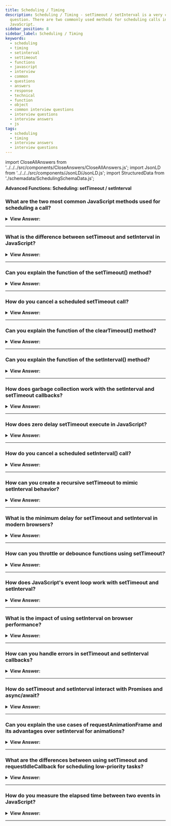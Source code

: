 ```yaml
---
title: Scheduling / Timing
description: Scheduling / Timing - setTimeout / setInterval is a very common interview
  question. There are two commonly used methods for scheduling calls in
  JavaScript.
sidebar_position: 8
sidebar_label: Scheduling / Timing
keywords:
  - scheduling
  - timing
  - setinterval
  - settimeout
  - functions
  - javascript
  - interview
  - common
  - questions
  - answers
  - response
  - technical
  - function
  - object
  - common interview questions
  - interview questions
  - interview answers
  - js
tags:
  - scheduling
  - timing
  - interview answers
  - interview questions
---
```


import CloseAllAnswers from '../../../src/components/CloseAnswers/CloseAllAnswers.js';
import JsonLD from '../../../src/components/JsonLD/JsonLD.js';
import StructuredData from './schemadata/SchedulingSchemaData.js';

<JsonLD data={StructuredData} />

<head>
  <title>Scheduling / Timing | JavaScript Frontend Phone Interview</title>
</head>

**Advanced Functions: Scheduling: setTimeout / setInterval**

<CloseAllAnswers />

### What are the two most common JavaScript methods used for scheduling a call?

<details>
  <summary><strong>View Answer:</strong></summary>
  <div>
  <div><strong>Interview Response:</strong> The two most common JavaScript methods for scheduling a call are setTimeout() for single delayed execution and setInterval() for repeated execution at specified intervals.</div><br/>
  <div><strong>Technical Response:</strong> There are two commonly used methods for scheduling calls in JavaScript, including the setTimeout and setInterval methods. setTimeout allows us to run a function once after the interval of time. setInterval allows us to run a function repeatedly, starting after the interval of time, then repeating continuously at that interval. Both methods are helpful when you need to schedule specific events or actions in JavaScript. These methods don’t get included in the JavaScript specification. However, most settings have an internal scheduler, and these methods are available. All browsers, as well as Node.js, support them. Both methods are part of the WindowOrGlobalScope interface as a specification.
  </div><br />
  <div><strong className="codeExample">Code Example:</strong><br /><br />

  <div></div>

```js
setTimeout(function() {
  // Code to be executed after the delay
}, 3000); // Delay of 3000 milliseconds (3 seconds)

setInterval(function() {
  // Code to be executed repeatedly at the specified interval
}, 5000); // Interval of 5000 milliseconds (5 seconds)
```

  </div>
  </div>
</details>

---

### What is the difference between setTimeout and setInterval in JavaScript?

<details>
  <summary><strong>View Answer:</strong></summary>
  <div>
  <div><strong>Interview Response:</strong> The setTimeout method schedules a single function execution after a specified delay, while setInterval method schedules a function to execute repeatedly at specified intervals, enabling continuous updates or recurring tasks.
  </div>
  </div>
</details>

---

### Can you explain the function of the setTimeout() method?

<details>
  <summary><strong>View Answer:</strong></summary>
  <div>
  <div><strong>Interview Response:</strong> The setTimeout method schedules a single function execution after a specified delay, while setInterval method schedules a function to execute repeatedly at specified intervals, enabling continuous updates or recurring tasks.</div><br />
  <div><strong>Technical Response:</strong> The setTimeout() function of the WindowOrWorkerGlobalScope mixin (the Window. setTimeout()) creates a timer that, when it expires, executes a function or provides a piece of code. The func/code, delay (optional), and several optional arguments are all parameters. The func / code must be present, but the delay and optional arguments are not. If the delay option is not specified, a value of 0 is used, which means that the event is executed immediately, or more precisely, the following event cycle. You should note that the actual delay may be greater than anticipated in any instance. The timerID returned by setTimeout() is a positive integer value that identifies the timer generated by the call; this value may be provided to clearTimeout() to cancel the timeout.
  </div><br />
  <div><strong className="codeExample">Code Example:</strong><br /><br />

<strong>Syntax: </strong> let timerId = setTimeout(func|code, [delay], [arg1], [arg2], ...);<br /><br />

  <div></div>

```js
function sayHi() {
  console.log('Hello');
}

setTimeout(sayHi, 1000);

// setTimeout without arguments:

function sayHi(phrase, who) {
  console.log(phrase + ', ' + who);
}

setTimeout(sayHi, 1000, 'Hello', 'John'); // Hello, John

// Arrow function implementation
setTimeout(() => console.log('Hello'), 1000);
```

  </div>

:::note
We can use the clearTimeout method to clear setTimeout in our code.
:::

  </div>
</details>

---

### How do you cancel a scheduled setTimeout call?

<details>
  <summary><strong>View Answer:</strong></summary>
  <div>
  <div><strong>Interview Response:</strong> To cancel a scheduled setTimeout call, you can use the clearTimeout() method, passing the timeout identifier returned by the corresponding setTimeout() invocation as its argument.
  </div><br />
  <div><strong className="codeExample">Code Example:</strong><br /><br />

  <div></div>

```js
// Schedule a function to be executed after 5 seconds
var timeoutId = setTimeout(function() {
  console.log("Scheduled function executed.");
}, 5000);

// Cancel the scheduled setTimeout call
clearTimeout(timeoutId);
```

  </div>
  </div>
</details>

---

### Can you explain the function of the clearTimeout() method?

<details>
  <summary><strong>View Answer:</strong></summary>
  <div>
  <div><strong>Interview Response:</strong> The clearTimeout() method cancels a previously scheduled setTimeout() call, preventing the associated function or code snippet from executing after the specified delay.
  </div><br />
  <div><strong className="codeExample">Code Example:</strong><br /><br />

  <div></div>

```js
let timerID = setTimeout(() => console.log('never happens'), 1000);
console.log(timerID); // timer identifier

clearTimeout(timerID);
console.log(timerID); // same identifier (does not become null after canceling)
```

:::note
It's worth noting that the pool of IDs used by setTimeout() and setInterval() are shared, which means you can technically use clearTimeout() and clearInterval() interchangeably. However, for clarity, you should avoid doing so.
:::

  </div>
  </div>
</details>

---

### Can you explain the function of the setInterval() method?

<details>
  <summary><strong>View Answer:</strong></summary>
  <div>
  <div><strong>Interview Response:</strong> The setInterval() method schedules a function or code snippet to execute repeatedly at specified intervals, measured in milliseconds, allowing for recurring tasks or continuous updates.</div><br />
  <div><strong>Technical Response:</strong> The setInterval method has the same syntax as setTimeout. Parameters include the func/code, delay (optional), and some optional arguments. The func / code is required, but delay and optional arguments are not. The time, in milliseconds (thousandths of a second), the timer should delay in between executions of the specified function or code. See Delay restrictions below for details on the acceptable range of delay values. All arguments have the same meaning. But unlike setTimeout it runs the function not only once but regularly after the given interval of time. To stop further calls, we should call clearInterval(timerId).
  </div><br />
  <div><strong className="codeExample">Code Example:</strong><br /><br />

<strong>Syntax: </strong> let timerId = setInterval(func|code, [delay], [arg1], [arg2], ...);<br /><br />

  <div></div>

```js
// repeat with the interval of 2 seconds
let timerId = setInterval(() => console.log('tick'), 2000);

// after 5 seconds stop
setTimeout(() => {
  clearInterval(timerId);
  console.log('stop');
}, 5000);
```

  </div>
  </div>
</details>

---

### How does garbage collection work with the setInterval and setTimeout callbacks?

<details>
  <summary><strong>View Answer:</strong></summary>
  <div>
  <div><strong>Interview Response:</strong> Garbage collection in JavaScript retains setInterval and setTimeout callbacks until they execute or are cleared, preventing memory leaks and ensuring proper execution of scheduled tasks.</div><br />
  <div><strong>Technical Response:</strong> When a function gets passed in setInterval/setTimeout, an internal reference is created to it and saved in the scheduler. It prevents the function from being garbage collected, even if there are no other references to it. For setInterval the function stays in memory until clearInterval gets called. There is a side-effect. A function references the outer lexical environment, so, while it lives, outer variables live too. They may take much more memory than the function itself. So, when we do not need the scheduled function anymore, it is better to cancel it, even if it is small.
  </div><br />
  <div><strong className="codeExample">Code Example:</strong><br /><br />

  <div></div>

```js
// the function stays in memory until the scheduler calls it

// Example using setInterval
function doRepeatedTask() {
  console.log("Executing repeated task...");
}

// Schedule a repeated task every 1 second
var intervalId = setInterval(doRepeatedTask, 1000);

// Clear the interval after 5 seconds
setTimeout(function() {
  clearInterval(intervalId);
  console.log("Interval cleared after 5 seconds.");
}, 5000);

```

:::note
There is a side-effect. A function references the outer lexical environment, so, while it lives, outer variables live too, and they may take much more memory than the function itself. So, when we do not need the scheduled function anymore, it is better to cancel it, even if it's minimal.
:::

  </div>
  </div>
</details>

---

### How does zero delay setTimeout execute in JavaScript?

<details>
  <summary><strong>View Answer:</strong></summary>
  <div>
  <div><strong>Interview Response:</strong> A zero delay setTimeout defers the execution of the callback function until the current call stack is clear, effectively making it asynchronous and allowing other tasks to run first.
</div><br />
  <div><strong className="codeExample">Code Example:</strong><br /><br />

  <div></div>

```js
setTimeout(() => console.log('JavaScript!')); // returns second

console.log('Hello'); // returns first
```

:::note
There are also advanced browser-related use cases of the zero-delay timeout, such as splitting CPU-hungry tasks.
:::

  </div>
  </div>
</details>

---

### How do you cancel a scheduled setInterval() call?

<details>
  <summary><strong>View Answer:</strong></summary>
  <div>
  <div><strong>Interview Response:</strong> To cancel a scheduled setInterval call, we invoke the clearInterval() method with the interval identifier as its argument, which is the value returned by the corresponding setInterval() call that initiated the repetition.
  </div><br />
  <div><strong className="codeExample">Code Example:</strong><br /><br />

  <div></div>

```js
// Schedule a repeated task every 1 second
var intervalId = setInterval(function() {
  console.log("Executing repeated task...");
}, 1000);

// Cancel the scheduled interval after 5 seconds
setTimeout(function() {
  clearInterval(intervalId);
  console.log("Interval canceled after 5 seconds.");
}, 5000);
```

  </div>
  </div>
</details>

---

### How can you create a recursive setTimeout to mimic setInterval behavior?

<details>
  <summary><strong>View Answer:</strong></summary>
  <div>
  <div><strong>Interview Response:</strong> We can create a recursive setTimeout by scheduling a new setTimeout call within the callback function itself, ensuring it executes repeatedly with the desired delay, thereby mimicking setInterval behavior.
  </div><br />
  <div><strong className="codeExample">Code Example:</strong><br /><br />

  <div></div>

```js
function recursiveSetTimeout(callback, delay) {
  setTimeout(function() {
    callback();
    recursiveSetTimeout(callback, delay);
  }, delay);
}

// Example usage
recursiveSetTimeout(function() {
  console.log('Recursive setTimeout example');
}, 1000);

```

<p>In the above example, the recursiveSetTimeout function schedules the execution of the provided callback function repeatedly with the specified delay, effectively mimicking the behavior of setInterval. Each iteration schedules the next execution by calling recursiveSetTimeout recursively inside the callback function.</p>

  </div>
  </div>
</details>

---

### What is the minimum delay for setTimeout and setInterval in modern browsers?

<details>
  <summary><strong>View Answer:</strong></summary>
  <div>
  <div><strong>Interview Response:</strong> The minimum delay for setTimeout and setInterval in modern browsers is four milliseconds, after the 5th call, due to browser-imposed limitations on timers.
  </div><br />
  <div><strong className="codeExample">Code Example:</strong><br /><br />

  <div></div>

```js
// Minimum delay for setTimeout
setTimeout(function() {
  console.log("Minimum delay reached for setTimeout");
}, 4);

// Minimum delay for setInterval
var counter = 0;
var intervalId = setInterval(function() {
  console.log("Minimum delay reached for setInterval");
  counter++;
  if (counter === 5) {
    clearInterval(intervalId);
    console.log("Interval cleared after 5 iterations.");
  }
}, 4);
```

  </div>
  </div>
</details>

---

### How can you throttle or debounce functions using setTimeout?

<details>
  <summary><strong>View Answer:</strong></summary>
  <div>
  <div><strong>Interview Response:</strong> To throttle or debounce functions using setTimeout, wrap the original function in a higher-order function that uses setTimeout to delay the function call, ensuring a minimum delay between successive calls, reducing the frequency of execution.
  </div><br />
  <div><strong className="codeExample">Simple Code Example:</strong><br /><br />

  <div></div>

**1. Debounce Example**

```js
function debounce(func, timeout = 300){
  let timer;
  return (...args) => {
    clearTimeout(timer);
    timer = setTimeout(() => { func.apply(this, args); }, timeout);
  };
}
function saveInput(){
  console.log('Saving data');
}
const processChange = debounce(() => saveInput());
```

**2. Throttle Example**

```js
function throttle(callback, delay = 1000) {
  let shouldWait = false;

  return (...args) => {
    if (shouldWait) return;

    callback(...args);
    shouldWait = true;
    setTimeout(() => {
      shouldWait = false;
    }, delay);
  };
}
```

  </div>
  </div>
</details>

---

### How does JavaScript's event loop work with setTimeout and setInterval?

<details>
  <summary><strong>View Answer:</strong></summary>
  <div>
  <div><strong>Interview Response:</strong> The setTimeout and setInterval methods are added to the message queue by the event loop after the specified delay, allowing the JavaScript engine to execute other tasks while waiting for the timer to expire.
  </div>
  </div>
</details>

---

### What is the impact of using setInterval on browser performance?

<details>
  <summary><strong>View Answer:</strong></summary>
  <div>
  <div><strong>Interview Response:</strong> Using setInterval can cause performance issues, especially if the interval duration is too short, leading to higher CPU and memory usage and reduced user experience, especially on low-end devices.
  </div>
  </div>
</details>

---

### How can you handle errors in setTimeout and setInterval callbacks?

<details>
  <summary><strong>View Answer:</strong></summary>
  <div>
  <div><strong>Interview Response:</strong> We can wrap the callback function in a try-catch block to handle errors in setTimeout and setInterval callbacks. Alternatively, utilize error handling mechanisms like window.onerror or try-catch in the outer scope of the callback.
  </div><br />
  <div><strong className="codeExample">Code Example:</strong><br /><br />

  <div></div>

```js
setTimeout(() => {
  try {
    let code = null;
    console.log(code.hello); // this will fail
  } catch (error) {
    // Handle the error
      console.log(error.name); // TypeError
      console.log(error.stack); // TypeError: Cannot read properties of null (reading 'hello') at <anonymous>:4:24
  }
}, 4);
```

  </div>
  </div>
</details>

---

### How do setTimeout and setInterval interact with Promises and async/await?

<details>
  <summary><strong>View Answer:</strong></summary>
  <div>
  <div><strong>Interview Response:</strong> When used in conjunction with Promises and async/await, the setTimeout and setInterval methods return a Promise or an Async Function, respectively, allowing for more precise control over the timing of code execution.
  </div><br />
  <div><strong className="codeExample">Code Example:</strong><br /><br />

  <div></div>

```js
function delay(ms) {
  return new Promise(resolve => setTimeout(resolve, ms));
}

async function myFunction() {
  console.log('Before delay');
  await delay(2000); // Wait for 2 seconds
  console.log('After delay');
}

myFunction();
```

  </div>
  </div>
</details>

---

### Can you explain the use cases of requestAnimationFrame and its advantages over setInterval for animations?

<details>
  <summary><strong>View Answer:</strong></summary>
  <div>
  <div><strong>Interview Response:</strong> The requestAnimationFrame method is designed for animation use cases, ensuring smooth, optimized performance at a consistent frame rate. It reduces CPU and GPU usage, improves battery life, and avoids flickering and jank associated with setInterval.
  </div><br />
  <div><strong className="codeExample">Code Example:</strong><br /><br />

  <div></div>

```js
const element = document.getElementById('animationElement');
let start;

function step(timestamp) {
  if (start === undefined) start = timestamp;
  const elapsed = timestamp - start;

  // `Math.min()` is used here to make sure that the element stops at exactly 200px.
  element.style.transform =
    'translateX(' + Math.min(0.1 * elapsed, 200) + 'px)';

  if (elapsed < 2000) {
    // Stop the animation after 2 seconds
    window.requestAnimationFrame(step);
  }
}

window.requestAnimationFrame(step);
```

  </div>
  </div>
</details>

---

### What are the differences between using setTimeout and requestIdleCallback for scheduling low-priority tasks?

<details>
  <summary><strong>View Answer:</strong></summary>
  <div>
  <div><strong>Interview Response:</strong> setTimeout schedules tasks to run after a specified delay, while requestIdleCallback schedules tasks to run during idle periods when the browser has free CPU time, optimizing for performance and user experience.
  </div><br />
  <div><strong className="codeExample">Code Example:</strong><br /><br />

  <div></div>

```js
function myCallback() {
  // do something when the browser is idle
}

requestIdleCallback(myCallback);
```

  </div>
  </div>
</details>

---

### How do you measure the elapsed time between two events in JavaScript?

<details>
  <summary><strong>View Answer:</strong></summary>
  <div>
  <div><strong>Interview Response:</strong> To measure elapsed time between two events in JavaScript, store the current timestamp using the 'Date.now()' or 'performance.now()' methods and subtract it from the timestamp at the end of the event.
  </div><br />
  <div><strong className="codeExample">Code Example:</strong><br /><br />

  <div></div>

```js
// Capture the start time
const startTime = performance.now();

for(let i = 0; i < 10000; i++) {
    console.log(i);
}

// Capture the end time
const endTime = performance.now();

// Calculate the elapsed time
const elapsed = endTime - startTime;

console.log('Elapsed time:', elapsed, 'milliseconds'); // Elapsed time: 211.9000000357628 milliseconds
```

  </div>
  </div>
</details>

---
